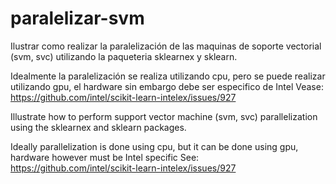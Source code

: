 # paralelizar-svm
Ilustrar como realizar la paralelización de las maquinas de soporte vectorial (svm, svc) utilizando la paqueteria sklearnex y sklearn.

Idealmente la paralelización se realiza utilizando cpu, pero se puede realizar utilizando gpu, el hardware sin embargo debe ser especifico de Intel
Vease: https://github.com/intel/scikit-learn-intelex/issues/927


Illustrate how to perform support vector machine (svm, svc) parallelization using the sklearnex and sklearn packages.

Ideally parallelization is done using cpu, but it can be done using gpu, hardware however must be Intel specific
See: https://github.com/intel/scikit-learn-intelex/issues/927
